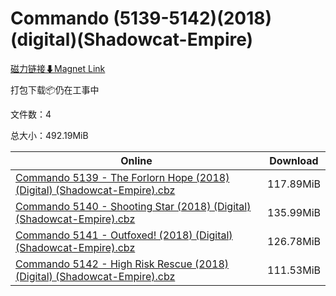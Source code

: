 # Commando (5139-5142)(2018)(digital)(Shadowcat-Empire)

[磁力链接⬇Magnet Link](magnet:?xt=urn:btih:900fe566628e6a1176c45d32744ff3a6339c4120&dn=Commando%20%285139-5142%29%282018%29%28digital%29%28Shadowcat-Empire%29)

打包下载📦仍在工事中

文件数：4

总大小：492.19MiB

Online | Download
--- | ---
[Commando 5139 - The Forlorn Hope (2018) (Digital) (Shadowcat-Empire).cbz](https://github.com/alicewish/markdown/blob/master/comic/Commando-5139-Forlorn-Hope-2018-Digital-Shadowcat-Empire-cbz.md) | 117.89MiB
[Commando 5140 - Shooting Star (2018) (Digital) (Shadowcat-Empire).cbz](https://github.com/alicewish/markdown/blob/master/comic/Commando-5140-Shooting-Star-2018-Digital-Shadowcat-Empire-cbz.md) | 135.99MiB
[Commando 5141 - Outfoxed! (2018) (Digital) (Shadowcat-Empire).cbz](https://github.com/alicewish/markdown/blob/master/comic/Commando-5141-Outfoxed-2018-Digital-Shadowcat-Empire-cbz.md) | 126.78MiB
[Commando 5142 - High Risk Rescue (2018) (Digital) (Shadowcat-Empire).cbz](https://github.com/alicewish/markdown/blob/master/comic/Commando-5142-High-Risk-Rescue-2018-Digital-Shadowcat-Empire-cbz.md) | 111.53MiB
